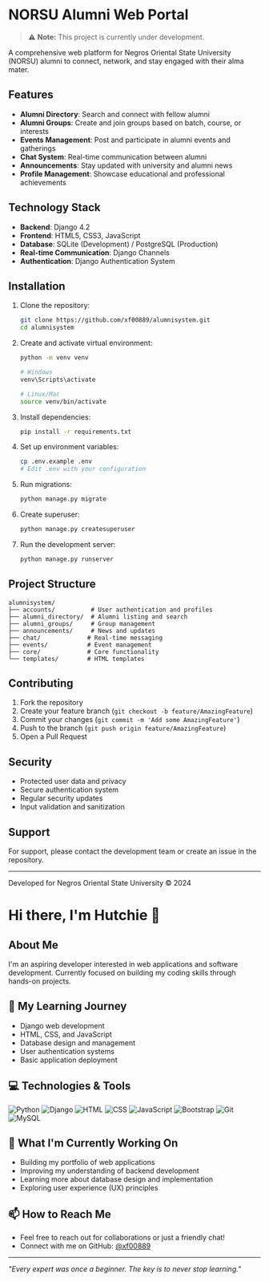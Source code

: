 # NORSU Alumni Web Portal

> ⚠️ **Note:** This project is currently under development.

A comprehensive web platform for Negros Oriental State University (NORSU) alumni to connect, network, and stay engaged with their alma mater.

## Features

- **Alumni Directory**: Search and connect with fellow alumni
- **Alumni Groups**: Create and join groups based on batch, course, or interests
- **Events Management**: Post and participate in alumni events and gatherings
- **Chat System**: Real-time communication between alumni
- **Announcements**: Stay updated with university and alumni news
- **Profile Management**: Showcase educational and professional achievements

## Technology Stack

- **Backend**: Django 4.2
- **Frontend**: HTML5, CSS3, JavaScript
- **Database**: SQLite (Development) / PostgreSQL (Production)
- **Real-time Communication**: Django Channels
- **Authentication**: Django Authentication System

## Installation

1. Clone the repository:
   ```bash
   git clone https://github.com/xf00889/alumnisystem.git
   cd alumnisystem
   ```

2. Create and activate virtual environment:
   ```bash
   python -m venv venv
   
   # Windows
   venv\Scripts\activate
   
   # Linux/Mac
   source venv/bin/activate
   ```

3. Install dependencies:
   ```bash
   pip install -r requirements.txt
   ```

4. Set up environment variables:
   ```bash
   cp .env.example .env
   # Edit .env with your configuration
   ```

5. Run migrations:
   ```bash
   python manage.py migrate
   ```

6. Create superuser:
   ```bash
   python manage.py createsuperuser
   ```

7. Run the development server:
   ```bash
   python manage.py runserver
   ```

## Project Structure

```
alumnisystem/
├── accounts/          # User authentication and profiles
├── alumni_directory/  # Alumni listing and search
├── alumni_groups/     # Group management
├── announcements/     # News and updates
├── chat/             # Real-time messaging
├── events/           # Event management
├── core/             # Core functionality
└── templates/        # HTML templates
```

## Contributing

1. Fork the repository
2. Create your feature branch (`git checkout -b feature/AmazingFeature`)
3. Commit your changes (`git commit -m 'Add some AmazingFeature'`)
4. Push to the branch (`git push origin feature/AmazingFeature`)
5. Open a Pull Request

## Security

- Protected user data and privacy
- Secure authentication system
- Regular security updates
- Input validation and sanitization

## Support

For support, please contact the development team or create an issue in the repository.

---
Developed for Negros Oriental State University © 2024

# Hi there, I'm Hutchie 👋

## About Me
I'm an aspiring developer interested in web applications and software development. Currently focused on building my coding skills through hands-on projects.

## 🌱 My Learning Journey
- Django web development
- HTML, CSS, and JavaScript
- Database design and management
- User authentication systems
- Basic application deployment

## 💻 Technologies & Tools
![Python](https://img.shields.io/badge/-Python-3776AB?style=flat&logo=python&logoColor=white)
![Django](https://img.shields.io/badge/-Django-092E20?style=flat&logo=django&logoColor=white)
![HTML](https://img.shields.io/badge/-HTML5-E34F26?style=flat&logo=html5&logoColor=white)
![CSS](https://img.shields.io/badge/-CSS3-1572B6?style=flat&logo=css3&logoColor=white)
![JavaScript](https://img.shields.io/badge/-JavaScript-F7DF1E?style=flat&logo=javascript&logoColor=black)
![Bootstrap](https://img.shields.io/badge/-Bootstrap-7952B3?style=flat&logo=bootstrap&logoColor=white)
![Git](https://img.shields.io/badge/-Git-F05032?style=flat&logo=git&logoColor=white)
![MySQL](https://img.shields.io/badge/-MySQL-4479A1?style=flat&logo=mysql&logoColor=white)

## 🚀 What I'm Currently Working On
- Building my portfolio of web applications
- Improving my understanding of backend development
- Learning more about database design and implementation
- Exploring user experience (UX) principles

## 📫 How to Reach Me
- Feel free to reach out for collaborations or just a friendly chat!
- Connect with me on GitHub: [@xf00889](https://github.com/xf00889)

---

*"Every expert was once a beginner. The key is to never stop learning."*
